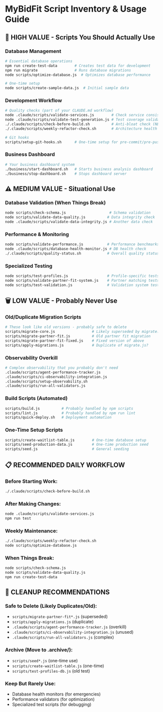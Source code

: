 # MyBidFit Script Inventory & Usage Guide

## 🚀 **HIGH VALUE** - Scripts You Should Actually Use

### Database Management
```bash
# Essential database operations
npm run create-test-data        # Creates test data for development
npm run migrate                 # Runs database migrations
node scripts/optimize-database.js  # Optimizes database performance

# One-time setup
node scripts/create-sample-data.js  # Initial sample data
```

### Development Workflow
```bash
# Quality checks (part of your CLAUDE.md workflow)
node .claude/scripts/validate-services.js        # Check service consistency
node .claude/scripts/validate-test-generation.js # Test coverage validation
./.claude/scripts/check-before-build.sh          # Anti-bloat check (NEW)
./.claude/scripts/weekly-refactor-check.sh       # Architecture health (NEW)

# Git hooks
scripts/setup-git-hooks.sh      # One-time setup for pre-commit/pre-push hooks
```

### Business Dashboard
```bash
# Your business dashboard system
./business/start-dashboard.sh   # Starts business analysis dashboard
./business/stop-dashboard.sh    # Stops dashboard server
```

## ⚠️ **MEDIUM VALUE** - Situational Use

### Database Validation (When Things Break)
```bash
node scripts/check-schema.js                    # Schema validation
node scripts/validate-data-quality.js          # Data integrity check
node .claude/scripts/validate-data-integrity.js # Another data check
```

### Performance & Monitoring
```bash
node scripts/validate-performance.js           # Performance benchmarks  
node .claude/scripts/database-health-monitor.js # DB health check
./.claude/scripts/quality-status.sh            # Overall quality status
```

### Specialized Testing
```bash
node scripts/test-profiles.js                  # Profile-specific tests
node scripts/validate-partner-fit-system.js    # Partner matching tests
node scripts/test-validation.js                # Validation system tests
```

## 🗑️ **LOW VALUE** - Probably Never Use

### Old/Duplicate Migration Scripts
```bash
# These look like old versions - probably safe to delete
scripts/migrate-core.js                 # Likely superseded by migrate.js
scripts/migrate-partner-fit.js          # Old partner fit migration
scripts/migrate-partner-fit-fixed.js    # Fixed version of above
scripts/apply-migrations.js             # Duplicate of migrate.js?
```

### Observability Overkill
```bash
# Complex observability that you probably don't need
.claude/scripts/agent-performance-tracker.js
.claude/scripts/ci-observability-integration.js  
.claude/scripts/setup-observability.sh
.claude/scripts/run-all-validators.js
```

### Build Scripts (Automated)
```bash
scripts/build.js          # Probably handled by npm scripts
scripts/lint.js           # Probably handled by npm run lint
scripts/quick-deploy.sh   # Deployment automation
```

### One-Time Setup Scripts
```bash
scripts/create-waitlist-table.js        # One-time database setup
scripts/seed-production-data.js         # One-time production seed
scripts/seed.js                         # General seeding
```

## 📋 **RECOMMENDED DAILY WORKFLOW**

### Before Starting Work:
```bash
./.claude/scripts/check-before-build.sh
```

### After Making Changes:
```bash
node .claude/scripts/validate-services.js
npm run test
```

### Weekly Maintenance:
```bash
./.claude/scripts/weekly-refactor-check.sh
node scripts/optimize-database.js
```

### When Things Break:
```bash
node scripts/check-schema.js
node scripts/validate-data-quality.js
npm run create-test-data
```

## 🧹 **CLEANUP RECOMMENDATIONS**

### Safe to Delete (Likely Duplicates/Old):
- `scripts/migrate-partner-fit*.js` (superseded)
- `scripts/apply-migrations.js` (duplicate)  
- `.claude/scripts/agent-performance-tracker.js` (overkill)
- `.claude/scripts/ci-observability-integration.js` (unused)
- `.claude/scripts/run-all-validators.js` (complex)

### Archive (Move to .archive/):
- `scripts/seed*.js` (one-time use)
- `scripts/create-waitlist-table.js` (one-time)
- `scripts/test-profiles-db.js` (old test)

### Keep But Rarely Use:
- Database health monitors (for emergencies)
- Performance validators (for optimization)
- Specialized test scripts (for debugging)